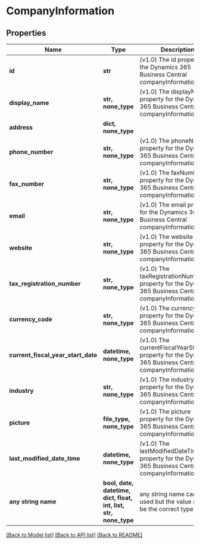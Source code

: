 # CompanyInformation


## Properties
Name | Type | Description | Notes
------------ | ------------- | ------------- | -------------
**id** | **str** | (v1.0) The id property for the Dynamics 365 Business Central companyInformation entity | [optional] 
**display_name** | **str, none_type** | (v1.0) The displayName property for the Dynamics 365 Business Central companyInformation entity | [optional] 
**address** | **dict, none_type** |  | [optional] 
**phone_number** | **str, none_type** | (v1.0) The phoneNumber property for the Dynamics 365 Business Central companyInformation entity | [optional] 
**fax_number** | **str, none_type** | (v1.0) The faxNumber property for the Dynamics 365 Business Central companyInformation entity | [optional] 
**email** | **str, none_type** | (v1.0) The email property for the Dynamics 365 Business Central companyInformation entity | [optional] 
**website** | **str, none_type** | (v1.0) The website property for the Dynamics 365 Business Central companyInformation entity | [optional] 
**tax_registration_number** | **str, none_type** | (v1.0) The taxRegistrationNumber property for the Dynamics 365 Business Central companyInformation entity | [optional] 
**currency_code** | **str, none_type** | (v1.0) The currencyCode property for the Dynamics 365 Business Central companyInformation entity | [optional] 
**current_fiscal_year_start_date** | **datetime, none_type** | (v1.0) The currentFiscalYearStartDate property for the Dynamics 365 Business Central companyInformation entity | [optional] 
**industry** | **str, none_type** | (v1.0) The industry property for the Dynamics 365 Business Central companyInformation entity | [optional] 
**picture** | **file_type, none_type** | (v1.0) The picture property for the Dynamics 365 Business Central companyInformation entity | [optional] 
**last_modified_date_time** | **datetime, none_type** | (v1.0) The lastModifiedDateTime property for the Dynamics 365 Business Central companyInformation entity | [optional] 
**any string name** | **bool, date, datetime, dict, float, int, list, str, none_type** | any string name can be used but the value must be the correct type | [optional]

[[Back to Model list]](../README.md#documentation-for-models) [[Back to API list]](../README.md#documentation-for-api-endpoints) [[Back to README]](../README.md)


